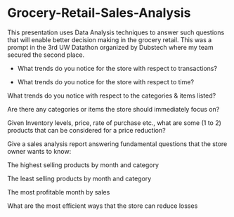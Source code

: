 # Grocery-Retail-Sales-Analysis

This presentation uses Data Analysis techniques to answer such questions that will enable better decision making in the grocery retail.
This was a prompt in the 3rd UW Datathon organized by Dubstech where my team secured the second place.

* What trends do you notice for the store with respect to transactions?

* What trends do you notice for the store with respect to time?

What trends do you notice with respect to the categories & items listed? 

Are there any categories or items the store should immediately focus on? 

Given Inventory levels, price, rate of purchase etc., what are some (1 to 2) products that can be considered for a price reduction? 

Give a sales analysis report answering fundamental questions that the store owner wants to know: 

The highest selling products by month and category

The least selling products by month and category

The most profitable month by sales

What are the most efficient ways that the store can reduce losses
